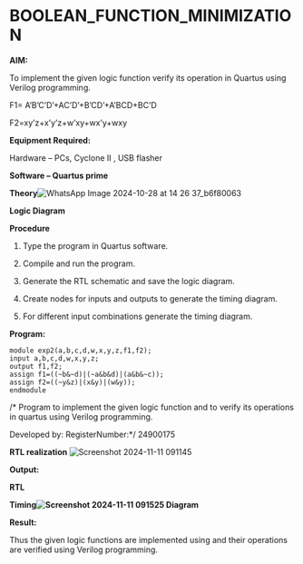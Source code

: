 # BOOLEAN_FUNCTION_MINIMIZATION

**AIM:**

To implement the given logic function verify its operation in Quartus using Verilog programming.

F1= A’B’C’D’+AC’D’+B’CD’+A’BCD+BC’D 

F2=xy’z+x’y’z+w’xy+wx’y+wxy

**Equipment Required:**

Hardware – PCs, Cyclone II , USB flasher

**Software – Quartus prime**

**Theory**![WhatsApp Image 2024-10-28 at 14 26 37_b6f80063](https://github.com/user-attachments/assets/4d00ec95-3b26-4c6d-a117-dbda423734c5)


**Logic Diagram**

**Procedure**

1.	Type the program in Quartus software.

2.	Compile and run the program.

3.	Generate the RTL schematic and save the logic diagram.

4.	Create nodes for inputs and outputs to generate the timing diagram.

5.	For different input combinations generate the timing diagram.


**Program:**
```
module exp2(a,b,c,d,w,x,y,z,f1,f2);
input a,b,c,d,w,x,y,z;
output f1,f2;
assign f1=((~b&~d)|(~a&b&d)|(a&b&~c));
assign f2=((~y&z)|(x&y)|(w&y));
endmodule
```

/* Program to implement the given logic function and to verify its operations in quartus using Verilog programming. 


Developed by: RegisterNumber:*/ 24900175


**RTL realization**
![Screenshot 2024-11-11 091145](https://github.com/user-attachments/assets/64bbae1d-a7e7-4c9d-88b7-dd0317778dfc)

**Output:**

**RTL**

**Timing![Screenshot 2024-11-11 091525](https://github.com/user-attachments/assets/90f34400-0b90-4ec5-8e28-3eba506a0735)
 Diagram**

**Result:**

Thus the given logic functions are implemented using and their operations are verified using Verilog programming.

